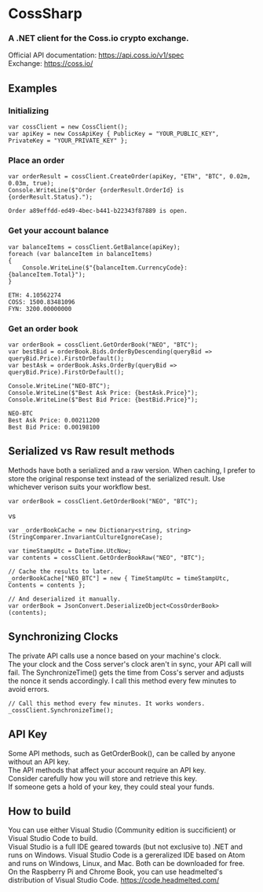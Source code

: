 # CossSharp
### A .NET client for the Coss.io crypto exchange.  

Official API documentation: https://api.coss.io/v1/spec  
Exchange: https://coss.io/  

## Examples
### Initializing
```CSharp
var cossClient = new CossClient();
var apiKey = new CossApiKey { PublicKey = "YOUR_PUBLIC_KEY", PrivateKey = "YOUR_PRIVATE_KEY" };
```

### Place an order
```CSharp
var orderResult = cossClient.CreateOrder(apiKey, "ETH", "BTC", 0.02m, 0.03m, true);
Console.WriteLine($"Order {orderResult.OrderId} is {orderResult.Status}.");
```
```
Order a89effdd-ed49-4bec-b441-b22343f87889 is open.
```

### Get your account balance
```CSharp
var balanceItems = cossClient.GetBalance(apiKey);
foreach (var balanceItem in balanceItems)
{
    Console.WriteLine($"{balanceItem.CurrencyCode}: {balanceItem.Total}");
}
```
```
ETH: 4.10562274
COSS: 1500.83481096
FYN: 3200.00000000
```

### Get an order book
```CSharp
var orderBook = cossClient.GetOrderBook("NEO", "BTC");
var bestBid = orderBook.Bids.OrderByDescending(queryBid => queryBid.Price).FirstOrDefault();
var bestAsk = orderBook.Asks.OrderBy(queryBid => queryBid.Price).FirstOrDefault();

Console.WriteLine("NEO-BTC");
Console.WriteLine($"Best Ask Price: {bestAsk.Price}");
Console.WriteLine($"Best Bid Price: {bestBid.Price}");
```
```
NEO-BTC
Best Ask Price: 0.00211200
Best Bid Price: 0.00198100
```

## Serialized vs Raw result methods
Methods have both a serialized and a raw version.
When caching, I prefer to store the original response text instead of the serialized result.
Use whichever verison suits your workflow best.

```CSharp
var orderBook = cossClient.GetOrderBook("NEO", "BTC");
```
vs
```CSharp
var _orderBookCache = new Dictionary<string, string>(StringComparer.InvariantCultureIgnoreCase);

var timeStampUtc = DateTime.UtcNow;
var contents = cossClient.GetOrderBookRaw("NEO", "BTC");

// Cache the results to later.
_orderBookCache["NEO_BTC"] = new { TimeStampUtc = timeStampUtc, Contents = contents };

// And deserialized it manually.
var orderBook = JsonConvert.DeserializeObject<CossOrderBook>(contents);

```

## Synchronizing Clocks
The private API calls use a nonce based on your machine's clock.  
The your clock and the Coss server's clock aren't in sync, your API call will fail.
The SynchronizeTime() gets the time from Coss's server and adjusts the nonce it sends accordingly.
I call this method every few minutes to avoid errors.

```CSharp
// Call this method every few minutes. It works wonders.
_cossClient.SynchronizeTime();
```

## API Key
Some API methods, such as GetOrderBook(), can be called by anyone without an API key.  
The API methods that affect your account require an API key.  
Consider carefully how you will store and retrieve this key.  
If someone gets a hold of your key, they could steal your funds.  

## How to build
You can use either Visual Studio (Community edition is succificient) or Visual Studio Code to build.  
Visual Studio is a full IDE geared towards (but not exclusive to) .NET and runs on Windows.
Visual Studio Code is a gereralized IDE based on Atom and runs on Windows, Linux, and Mac.
Both can be downloaded for free.
On the Raspberry Pi and Chrome Book, you can use headmelted's distribution of Visual Studio Code. https://code.headmelted.com/  

